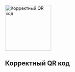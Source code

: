 <!doctype html>
 
 <html lang="en">
 
 <head>

 <meta charset="utf-8">

 <meta name="viewport" content="width=device-width, initial-scale=1, shrink-to-fit=no">

 <title>Your QR-code id valid</title>

 <link rel="stylesheet" href="/library/css/bootstrap.min.css">

 <link rel="stylesheet" href="/library/css/bootstrap-grid.min.css">

 <link rel="stylesheet" href="/library/css/bootstrap-reboot.min.css">
 
 <link rel="stylesheet" href="/library/css/typography.css">
 
 <script src="/library/js/jquery-3.5.0.js" ></script>

 <script src="/library/js/bootstrap.min.js"></script>

 </head>
 
 <body class="red">
 
 <div class="container h-100">
 
 <div class="row align-items-center h-100">
 
 <div class="col-md-12 py-4 px-4">
 
 <img src="https://qr-code.rbmf.ru/yes.svg" width="150" height="150" alt="Корректный QR код">
 
 <h2 class="py-4">Корректный QR код</h2>
 
 </div>
 
 </div>
 
 </body>
 
 </html>
